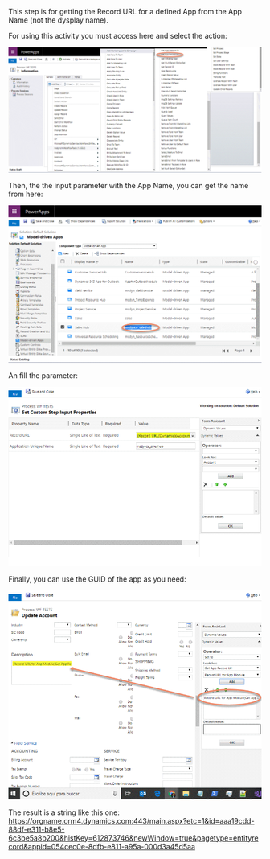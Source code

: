 This step is for getting the Record URL for a defined App from the App Name (not the dysplay name).

For using this activity you must access here and select the action:

![](GetAppRecordUrl1.gif)

Then, the the input parameter with the App Name, you can get the name from here:

![](GetAppModuleID2.gif)

An fill the parameter:

![](GetAppRecordUrl3.gif)

Finally, you can use the GUID of the app as you need:

![](GetAppRecordUrl4.gif)

The result is a string like this one: https://orgname.crm4.dynamics.com:443/main.aspx?etc=1&id=aaa19cdd-88df-e311-b8e5-6c3be5a8b200&histKey=612873746&newWindow=true&pagetype=entityrecord&appid=054cec0e-8dfb-e811-a95a-000d3a45d5aa
